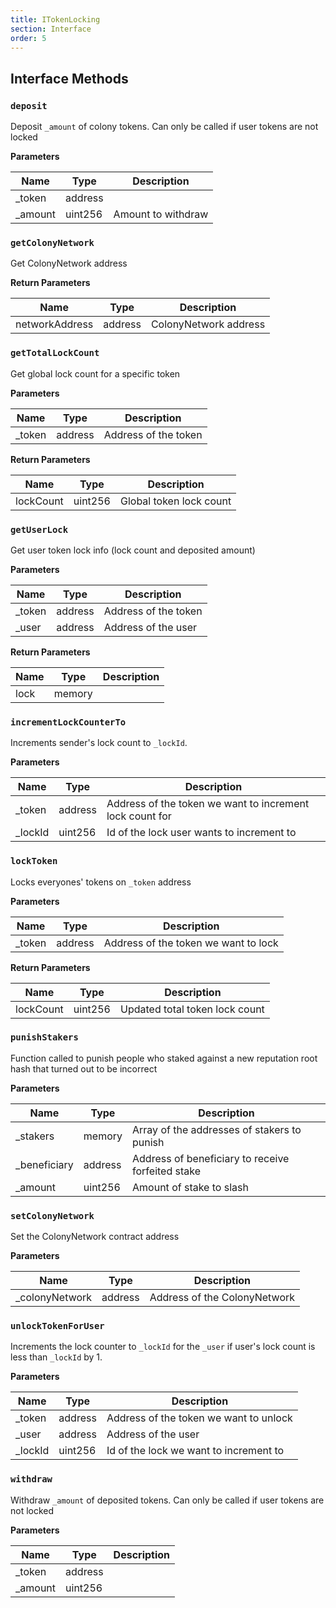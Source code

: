 ```yaml
---
title: ITokenLocking
section: Interface
order: 5
---
```


  

## Interface Methods



### `deposit`

Deposit `_amount` of colony tokens. Can only be called if user tokens are not locked



**Parameters**


|Name|Type|Description|
|---|---|---|
|_token|address|
|_amount|uint256| Amount to withdraw





### `getColonyNetwork`

Get ColonyNetwork address





**Return Parameters**


|Name|Type|Description|
|---|---|---|
|networkAddress|address| ColonyNetwork address



### `getTotalLockCount`

Get global lock count for a specific token



**Parameters**


|Name|Type|Description|
|---|---|---|
|_token|address| Address of the token



**Return Parameters**


|Name|Type|Description|
|---|---|---|
|lockCount|uint256| Global token lock count



### `getUserLock`

Get user token lock info (lock count and deposited amount)



**Parameters**


|Name|Type|Description|
|---|---|---|
|_token|address| Address of the token
|_user|address| Address of the user



**Return Parameters**


|Name|Type|Description|
|---|---|---|
|lock|memory|



### `incrementLockCounterTo`

Increments sender's lock count to `_lockId`.



**Parameters**


|Name|Type|Description|
|---|---|---|
|_token|address| Address of the token we want to increment lock count for
|_lockId|uint256| Id of the lock user wants to increment to





### `lockToken`

Locks everyones' tokens on `_token` address



**Parameters**


|Name|Type|Description|
|---|---|---|
|_token|address| Address of the token we want to lock



**Return Parameters**


|Name|Type|Description|
|---|---|---|
|lockCount|uint256| Updated total token lock count



### `punishStakers`

Function called to punish people who staked against a new reputation root hash that turned out to be incorrect



**Parameters**


|Name|Type|Description|
|---|---|---|
|_stakers|memory| Array of the addresses of stakers to punish
|_beneficiary|address| Address of beneficiary to receive forfeited stake
|_amount|uint256| Amount of stake to slash





### `setColonyNetwork`

Set the ColonyNetwork contract address



**Parameters**


|Name|Type|Description|
|---|---|---|
|_colonyNetwork|address| Address of the ColonyNetwork





### `unlockTokenForUser`

Increments the lock counter to `_lockId` for the `_user` if user's lock count is less than `_lockId` by 1.



**Parameters**


|Name|Type|Description|
|---|---|---|
|_token|address| Address of the token we want to unlock
|_user|address| Address of the user
|_lockId|uint256| Id of the lock we want to increment to





### `withdraw`

Withdraw `_amount` of deposited tokens. Can only be called if user tokens are not locked



**Parameters**


|Name|Type|Description|
|---|---|---|
|_token|address|
|_amount|uint256|